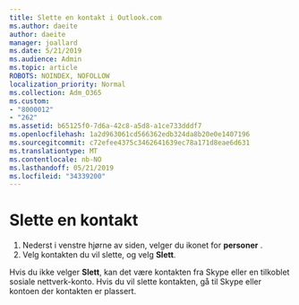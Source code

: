 ```yaml
---
title: Slette en kontakt i Outlook.com
ms.author: daeite
author: daeite
manager: joallard
ms.date: 5/21/2019
ms.audience: Admin
ms.topic: article
ROBOTS: NOINDEX, NOFOLLOW
localization_priority: Normal
ms.collection: Adm_O365
ms.custom:
- "8000012"
- "262"
ms.assetid: b65125f0-7d6a-42c8-a5d8-a1ce733dddf7
ms.openlocfilehash: 1a2d963061cd566362edb324da8b20e0e1407196
ms.sourcegitcommit: c72efee4375c3462641639ec78a171d8eae6d631
ms.translationtype: MT
ms.contentlocale: nb-NO
ms.lasthandoff: 05/21/2019
ms.locfileid: "34339200"
---
```

# <a name="delete-a-contact"></a>Slette en kontakt

1. Nederst i venstre hjørne av siden, velger du ikonet for **personer** .
2. Velg kontakten du vil slette, og velg **Slett**.

Hvis du ikke velger **Slett**, kan det være kontakten fra Skype eller en tilkoblet sosiale nettverk-konto. Hvis du vil slette kontakten, gå til Skype eller kontoen der kontakten er plassert.